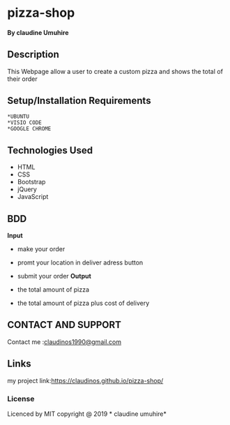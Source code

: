 # pizza-shop
#### By claudine Umuhire
## Description
This Webpage allow a user to create a custom pizza and shows the total of their order 
## Setup/Installation Requirements

    *UBUNTU
    *VISIO CODE
    *GOOGLE CHROME
## Technologies Used

* HTML
* CSS
* Bootstrap
* jQuery
* JavaScript

## BDD

**Input**

* make your order
* promt your location in deliver adress button
* submit your order
**Output**

* the total amount of pizza
* the total amount of pizza plus cost of delivery



## CONTACT AND SUPPORT 
Contact me :claudinos1990@gmail.com

## Links
 my project link:https://claudinos.github.io/pizza-shop/
### License
Licenced by MIT copyright @ 2019 * claudine umuhire*
